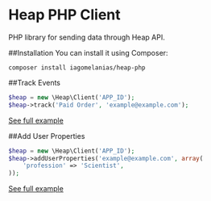 # Heap PHP Client
PHP library for sending data through Heap API.

##Installation
You can install it using Composer:
```
composer install iagomelanias/heap-php
```

##Track Events
```php
$heap = new \Heap\Client('APP_ID');
$heap->track('Paid Order', 'example@example.com');
```
[See full example](examples/track-event.php)

##Add User Properties
```php
$heap = new \Heap\Client('APP_ID');
$heap->addUserProperties('example@example.com', array(
    'profession' => 'Scientist',
));
```
[See full example](examples/add-user-properties.php)
